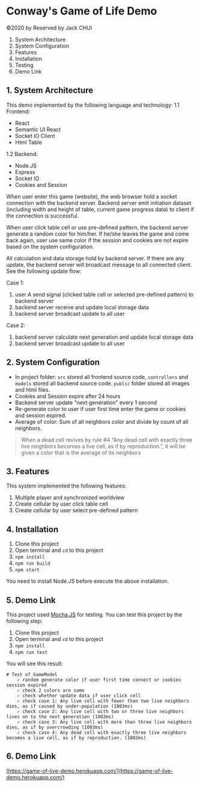 # Conway's Game of Life Demo

©2020 by Reserved by Jack CHUI

 1. System Architecture
 2. System Configuration
 3. Features
 4. Installation
 5. Testing
 6. Demo Link

## 1. System Architecture
This demo implemented by the following language and technology:
1.1 Frontend:
 - React
 - Semantic UI React
 - Socket IO Client
 - Html Table

1.2 Backend: 
 - Node.JS
 - Express
 - Socket IO
 - Cookies and Session

When user enter this game (website), the web browser hold a socket connection with the backend server. Backend server emit initiation dataset (including width and height of table,  current game progress data) to client if the connection is successful.

When user click table cell or use pre-defined pattern, the backend server generate a random color for him/her. If he/she leaves the game and come back again, user use same color if the session and cookies are not expire based on the system configuration.

All calculation and data storage hold by backend server. If there are any update, the backend server will broadcast message to all connected client. See the following update flow:

Case 1:
 1. user A send signal (clicked table cell or selected pre-defined pattern) to backend server
 2. backend server receive and update local storage data 
 3. backend server broadcast update to all user

Case 2:

 1. backend server calculate next generation and update local storage data
  2. backend server broadcast update to all user

## 2. System Configuration

 - In project folder: `src` stored all frontend source code, `controllers` and `models` stored all backend source code. `public` folder stored all images and html files.
 - Cookies and Session expire after 24 hours
 - Backend server update "next generation" every 1 second
 - Re-generate color to user if user first time enter the game or cookies and session expired.
 - Average of color: Sum of all neighbors color and divide by count of all neighbors.
> When a dead cell revives by rule #4 “Any dead cell with exactly three
> live neighbors becomes a live cell, as if by reproduction.”, it will
> be given a color that is the average of its neighbors

## 3. Features
This system implemented the following features:

 1. Multiple player and synchronized worldview
 2. Create cellular by user click table cell
 3. Create cellular by user select pre-defined pattern

## 4. Installation

 1. Clone this project
 2. Open terminal and `cd` to this project
 3. `npm install`
 4. `npm run build`
 5. `npm start`

You need to install Node.JS before execute the above installation.

## 5. Demo Link
This project used [Mocha.JS](https://mochajs.org/) for testing. You can test this project by the following step:
 1. Clone this project
 2. Open terminal and `cd` to this project
 3. `npm install`
 4. `npm run test`

You will see this result:

    # Test of GameModel
        ✓ random generate color if user first time connect or cookies session expired
        ✓ check 2 colors are same
        ✓ check whether update data if user click cell
        ✓ check case 1: Any live cell with fewer than two live neighbors dies, as if caused by under-population (1003ms)
        ✓ check case 2: Any live cell with two or three live neighbors lives on to the next generation (1002ms)
        ✓ check case 3: Any live cell with more than three live neighbors dies, as if by overcrowding (1003ms)
        ✓ check case 4: Any dead cell with exactly three live neighbors becomes a live cell, as if by reproduction. (1002ms)

## 6. Demo Link
[https://game-of-live-demo.herokuapp.com/](https://game-of-live-demo.herokuapp.com/)

